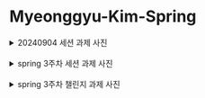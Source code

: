 # Myeonggyu-Kim-Spring

<details>
<summary>20240904 세션 과제 사진</summary>
Postman 사진
<img src="https://github.com/user-attachments/assets/2176d1f3-5eba-4db6-84fb-217eea20817a" alt="240904 과제 사진">
</br>
동작 다이어그램 사진
<img src="https://github.com/user-attachments/assets/32aadec7-3b31-4796-adf6-f0f677c37072" alt="spring RestController flow diagram">
</details>
</br>

<details>
<summary>spring 3주차 세션 과제 사진</summary>
DB 반영 인증샷 ✌
<img src="https://github.com/user-attachments/assets/77ec99bd-287a-41cc-9a2e-61106a95a8e5" alt="DB photo">
</details>
</br>

<details>
<summary>spring 3주차 챌린지 과제 사진</summary>
Test code 통과 인증샷 ✅
<img src="https://github.com/user-attachments/assets/cd5ebcd8-4d9e-4320-bd9f-57c437e915cf" alt="Test code">
</details>
